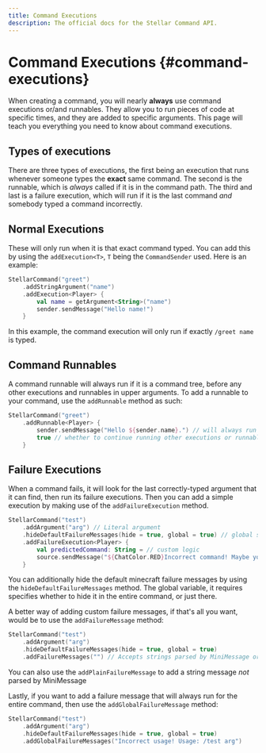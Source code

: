 ```yaml
---
title: Command Executions
description: The official docs for the Stellar Command API.
---
```


# Command Executions {#command-executions}

When creating a command, you will nearly **always** use command executions or/and runnables. They allow you to run pieces of code at specific times, and they are added to specific arguments. This page will teach you everything you need to know about command executions.

## Types of executions

There are three types of executions, the first being an execution that runs whenever someone types the **exact** same command. The second is the runnable, which is _always_ called if it is in the command path. The third and last is a failure execution, which will run if it is the last command _and_ somebody typed a command incorrectly.

## Normal Executions

These will only run when it is that exact command typed. You can add this by using the `addExecution<T>`, `T` being the `CommandSender` used. Here is an example:

```Kotlin
StellarCommand("greet")
    .addStringArgument("name")
    .addExecution<Player> {
        val name = getArgument<String>("name")
        sender.sendMessage("Hello name!")
    }
```

In this example, the command execution will only run if exactly `/greet name` is typed. 

## Command Runnables

A command runnable will always run if it is a command tree, before any other executions and runnables in upper arguments. To add a runnable to your command, use the `addRunnable` method as such:

```Kotlin
StellarCommand("greet")
    .addRunnable<Player> {
        sender.sendMessage("Hello ${sender.name}.") // will always run
        true // whether to continue running other executions or runnables
    }
```

## Failure Executions

When a command fails, it will look for the last correctly-typed argument that it can find, then run its failure executions. Then you can add a simple execution by making use of the `addFailureExecution` method.

```Kotlin
StellarCommand("test")
    .addArgument("arg") // Literal argument
    .hideDefaultFailureMessages(hide = true, global = true) // global stands for if this will count for any sub-arguments
    .addFailureExecution<Player> {
        val predictedCommand: String = // custom logic
        source.sendMessage("${ChatColor.RED}Incorrect command! Maybe you meant $predictedCommand?")
    }
```

You can additionally hide the default minecraft failure messages by using the `hideDefaultFailureMessages` method. The global variable, it requires specifies whether to hide it in the entire command, or just there.

A better way of adding custom failure messages, if that's all you want, would be to use the `addFailureMessage` method:

```Kotlin
StellarCommand("test")
    .addArgument("arg")
    .hideDefaultFailureMessages(hide = true, global = true)
    .addFailureMessages("") // Accepts strings parsed by MiniMessage or components
```

You can also use the `addPlainFailureMessage` to add a string message _not_ parsed by MiniMessage

Lastly, if you want to add a failure message that will always run for the entire command, then use the `addGlobalFailureMessage` method:

```Kotlin
StellarCommand("test")
    .addArgument("arg")
    .hideDefaultFailureMessages(hide = true, global = true)
    .addGlobalFailureMessages("Incorrect usage! Usage: /test arg")
```